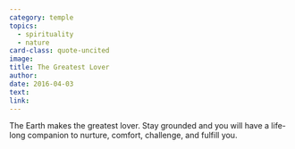 ```yaml
---
category: temple
topics:
  - spirituality
  - nature
card-class: quote-uncited
image:
title: The Greatest Lover
author:
date: 2016-04-03
text:  
link:
---
```

The Earth makes the greatest lover. Stay grounded and you will have a life-long companion to nurture, comfort, challenge, and fulfill you.

